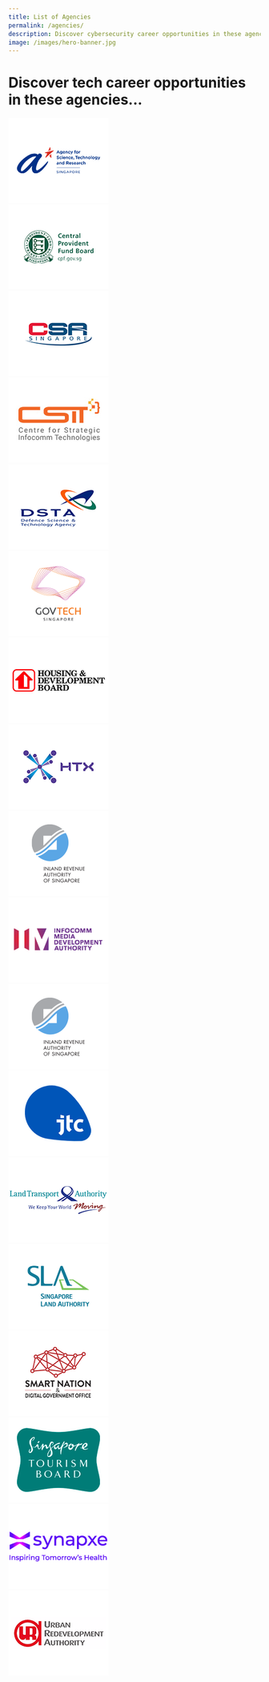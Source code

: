 ```yaml
---
title: List of Agencies
permalink: /agencies/
description: Discover cybersecurity career opportunities in these agencies.
image: /images/hero-banner.jpg
---
```

# Discover tech career opportunities in these agencies...

<div class="row-agencies">

<div class="column-agencies"><a href="https://careers.a-star.edu.sg/" target="new"><img src="/images/Logos/logo-astar.png" alt="ASTAR" title="ASTAR"></a></div>

<div class="column-agencies"><a href="https://www.cpf.gov.sg/member/who-we-are/careers" target="new"><img src="/images/Logos/logo-cpf.png" alt="CPFB" title="CPFB"></a></div>

<div class="column-agencies"><a href="https://www.csa.gov.sg/Explore/careers" target="new"><img src="/images/Logos/logo-csa.png" alt="CSA" title="CSA"></a></div>

<div class="column-agencies"><a href="https://www.csit.gov.sg/join-us/careers" target="new"><img src="/images/Logos/logo-csit-2021.jpg" alt="CSIT" title="CSIT"></a></div>

<div class="column-agencies"><a href="https://careers.pageuppeople.com/845/cw/en/listing/" target="new"><img src="/images/Logos/logo-dsta.png" alt="DSTA" title="DSTA"></a></div>

</div>

<div class="row-agencies">

<div class="column-agencies"><a href="https://go.gov.sg/GovTechCareers" target="new"><img src="/images/Logos/logo-govtech.png" alt="GovTech" title="GovTech"></a></div>

<div class="column-agencies"><a href="https://www.hdb.gov.sg/cs/infoweb/about-us/careers/career-opportunities" target="new"><img src="/images/Logos/logo-hdb.png" alt="HDB" title="HDB"></a></div>

<div class="column-agencies"><a href="https://www.htx.gov.sg/join-us/careers" target="new"><img src="/images/Logos/logo-htx.png" alt="HTX" title="HTX"></a></div>


<div class="column-agencies"><a href="https://www.iras.gov.sg/irashome/Careers/" target="new"><img src="/images/Logos/logo-iras.png" alt="IRAS" title="IRAS"></a></div>

<div class="column-agencies"><a href="https://www.imda.gov.sg/Who-We-Are/careers" target="new"><img src="/images/Logos/logo-imda.png" alt="IMDA" title="IMDA"></a></div>	
	
</div>

<div class="row-agencies">

<div class="column-agencies"><a href="https://www.iras.gov.sg/irashome/Careers/" target="new"><img src="/images/Logos/logo-iras.png" alt="IRAS" title="IRAS"></a></div>

<div class="column-agencies"><a href="https://www.jtc.gov.sg/about-jtc/careers/join-us" target="new"><img src="/images/Logos/logo-jtc.png" alt="JTC" title="JTC"></a></div>

<div class="column-agencies"><a href="https://www.lta.gov.sg/content/ltagov/en/who_we_are/careers/join_lta.html" target="new"><img src="/images/Logos/logo-lta.png" alt="LTA" title="LTA"></a></div>	

<div class="column-agencies"><a href="https://www.sla.gov.sg/join-us/our-work-at-sla" target="new"><img src="/images/Logos/logo-sla.png" alt="SLA" title="SLA"></a></div>

<div class="column-agencies"><a href="https://www.careers.hrp.gov.sg/sap/bc/ui5_ui5/sap/ZGERCFA004/index.html?search-keyword=Smart%20Nation%20and%20Digital%20Government%20Office" target="new"><img src="/images/Logos/logo-sndgo.png" alt="SNDGO" title="SNDGO"></a></div>	
	
</div>

<div class="row-agencies">

<div class="column-agencies"><a href="https://www.stb.gov.sg/content/stb/en/careers/overview.html" target="new"><img src="/images/Logos/logo-stb.png" alt="STB" title="STB"></a></div>
	
<div class="column-agencies"><a href="https://careers-public-healthtech-jobs.synapxe.sg" target="new"><img src="/images/Logos/logo-synapxe.png" alt="Synapxe" title="Synapxe"></a></div>	

<div class="column-agencies"><a href="https://www.ura.gov.sg/Corporate/Careers/Career-with-URA" target="new"><img src="/images/Logos/logo-ura.png" alt="URA" title="URA"></a></div>

<div class="column-agencies"></div>
	
<div class="column-agencies"></div>

</div>